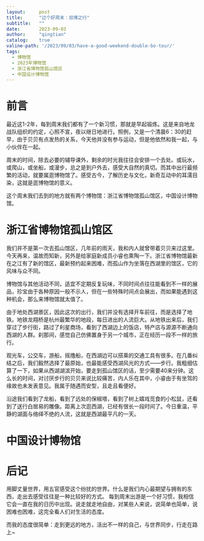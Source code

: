 ```yaml
---
layout:     post
title:      "过个好周末：双博之行"
subtitle:   ""
date:       2023-09-03
author:     "qingtian"
catalog:    true
valine-path: '/2023/09/03/have-a-good-weekend-double-bo-tour/'
tags:
  - 博物馆
  - 2023年博物馆
  - 浙江省博物馆孤山馆区
  - 中国设计博物馆
---
```


# 前言

最近这1-2年，每到周末我们都有了一个新习惯，那就是早起锻炼。这是来自地龙战队组织的约定，心照不宣，夜以继日地进行。照例，又是一个清晨6：30的赶早，由于贝贝有点发热的关系，今天他并没有参与运动，但是他依然和我一起，与小伙伴在一起。

周末的时间，除去必要的辅导课外，剩余的时光我往往会安排一个去处。或玩水，或爬山，或坐船，或漫步，总之是到户外去，感受大自然的真切。而其中出行最频繁的活动，就要属逛博物馆了。感受古今，了解历史与文化，新奇互动中的耳濡目染，这就是逛博物馆的意义。

这个周末我们去到的地方就有两个博物馆：浙江省博物馆孤山馆区，中国设计博物馆。

# 浙江省博物馆孤山馆区

我们并不是第一次去孤山馆区，几年前的雨天，我和内人就曾带着贝贝来过这里。今天再来，温故而知新，另外是给家庭新成员小睿也熏陶一下。浙江省博物馆最新在之江有了新的馆区，最新预约起来困难，而孤山作为坐落在西湖里的馆区，它的风味与众不同。

博物馆与其他活动不同，适宜不定期反复玩味，不同时间点往往能看到不一样的展品，珍宝由于各种原因一般不示人，但在一些特殊时间点会展出，而如果能遇到这种机会，那么来博物馆就太值了。

由于地处西湖景区，因此这次的出行，我们并没有选择开车前往，而是选择了地铁。地铁龙翔桥是杭州最繁华的地段，每日进出的人流巨大。从地铁出来后，我们穿过了步行街，路过了利星商场，看到了西湖边上的饭店，特产店与源源不断通向西湖的人群。刹那间，感觉自己仿佛置身于另一个城市，正在经历一段不一样的旅行。

观光车，公交车，游船，摇撸船，在西湖边可以搭乘的交通工具有很多。在几番纠结之后，我们毅然选择了最原始，也最能感受西湖风光的方式——步行。我粗细估算了一下，如果从西湖湖滨开始，要走到孤山馆区的话，至少需要40来分钟。这么长的时间，对讨厌步行的贝贝来说比较痛苦，内人乐在其中，小睿由于有坐驾的缘故也未发表意见。我属于随遇而安型，且走且看便好。

沿途我们看到了龙船，看到了远处的保椒塔，看到了树上嬉戏觅食的小松鼠，还看到了送行白居易的雕像。距离上次逛西湖，已经有很长一段时间了。今日重温，平静的湖面与络绎不绝的人流，这就是西湖最平凡的一天。


# 中国设计博物馆

# 后记 

用脚丈量世界，用五官感受这个纷扰的世界。什么是我们内心最期望与拥有的东西，走出去感受往往是一种比较好的方式。 每到周末出游是一个好习惯，我相信它会一直在我的日历中出现。说走就走地自由，对某些人来说，说简单也简单，说困难也困难，这完全看人们对生活的态度。

而我的态度很简单：走到更远的地方，活出不一样的自己，与世界同步，行走在路上~